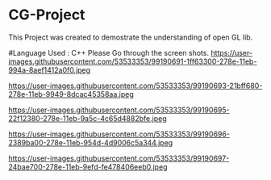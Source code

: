 # CG-Project
This Project was created to demostrate the understanding of open GL lib.

#Language Used : C++
Please Go through the screen shots.
https://user-images.githubusercontent.com/53533353/99190691-1ff63300-278e-11eb-994a-8aef1412a0f0.jpeg

https://user-images.githubusercontent.com/53533353/99190693-21bff680-278e-11eb-9949-8dcac45358aa.jpeg

https://user-images.githubusercontent.com/53533353/99190695-22f12380-278e-11eb-9a5c-4c65d4882bfe.jpeg

https://user-images.githubusercontent.com/53533353/99190696-2389ba00-278e-11eb-954d-4d9006c5a344.jpeg

https://user-images.githubusercontent.com/53533353/99190697-24bae700-278e-11eb-9efd-fe478406eeb0.jpeg

